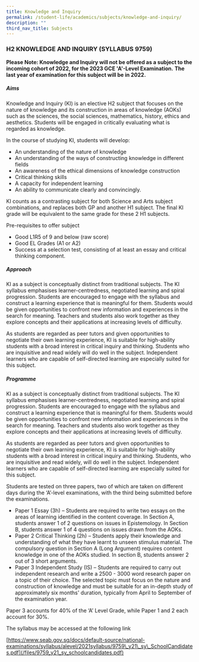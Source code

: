 ```yaml
---
title: Knowledge and Inquiry
permalink: /student-life/academics/subjects/knowledge-and-inquiry/
description: ""
third_nav_title: Subjects
---
```

### H2 KNOWLEDGE AND INQUIRY (SYLLABUS 9759)

**Please Note: Knowledge and Inquiry will not be offered as a subject to the incoming cohort of 2022, for the 2023 GCE 'A'-Level Examination.**&nbsp;**The last year of examination for this subject will be in 2022.**

##### Aims

  

Knowledge and Inquiry (KI) is an elective H2 subject that focuses on the nature of knowledge and its construction in areas of knowledge (AOKs) such as the sciences, the social sciences, mathematics, history, ethics and aesthetics. Students will be engaged in critically evaluating what is regarded as knowledge.

  

In the course of studying KI, students will develop:

*   An understanding of the nature of knowledge
*   An understanding of the ways of constructing knowledge in different fields
*   An awareness of the ethical dimensions of knowledge construction
*   Critical thinking skills
*   A capacity for independent learning
*   An ability to communicate clearly and convincingly.

  

KI counts as a contrasting subject for both Science and Arts subject combinations, and replaces both GP and another H1 subject. The final KI grade will be equivalent to the same grade for these 2 H1 subjects.

  

Pre-requisites to offer subject

*   Good L1R5 of 9 and below (raw score)
*   Good EL Grades (A1 or A2)
*   Success at a selection test, consisting of at least an essay and critical thinking component.

  

##### Approach

  

KI as a subject is conceptually distinct from traditional subjects. The KI syllabus emphasises learner-centredness, negotiated learning and spiral progression. Students are encouraged to engage with the syllabus and construct a learning experience that is meaningful for them. Students would be given opportunities to confront new information and experiences in the search for meaning. Teachers and students also work together as they explore concepts and their applications at increasing levels of difficulty.

  

As students are regarded as peer tutors and given opportunities to negotiate their own learning experience, KI is suitable for high-ability students with a broad interest in critical inquiry and thinking. Students who are inquisitive and read widely will do well in the subject. Independent learners who are capable of self-directed learning are especially suited for this subject.

  

##### Programme

  

KI as a subject is conceptually distinct from traditional subjects. The KI syllabus emphasises learner-centredness, negotiated learning and spiral progression. Students are encouraged to engage with the syllabus and construct a learning experience that is meaningful for them. Students would be given opportunities to confront new information and experiences in the search for meaning. Teachers and students also work together as they explore concepts and their applications at increasing levels of difficulty.

  

As students are regarded as peer tutors and given opportunities to negotiate their own learning experience, KI is suitable for high-ability students with a broad interest in critical inquiry and thinking. Students, who are inquisitive and read widely, will do well in the subject. Independent learners who are capable of self-directed learning are especially suited for this subject.

  

Students are tested on three papers, two of which are taken on different days during the ‘A’-level examinations, with the third being submitted before the examinations.

*   Paper 1 Essay (3h) – Students are required to write two essays on the areas of learning identified in the content coverage. In Section A, students answer 1 of 2 questions on issues in Epistemology. In Section B, students answer 1 of 4 questions on issues drawn from the AOKs.
*   Paper 2 Critical Thinking (2h) – Students apply their knowledge and understanding of what they have learnt to unseen stimulus material. The compulsory question in Section A (Long Argument) requires content knowledge in one of the AOKs studied. In section B, students answer 2 out of 3 short arguments.
*   Paper 3 Independent Study (IS) – Students are required to carry out independent research and write a 2500 - 3000 word research paper on a topic of their choice. The selected topic must focus on the nature and construction of knowledge and must be suitable for an in-depth study of approximately six months' duration, typically from April to September of the examination year.

  

Paper 3 accounts for 40% of the ‘A’ Level Grade, while Paper 1 and 2 each account for 30%.

  

The syllabus may be accessed at the following link

[https://www.seab.gov.sg/docs/default-source/national-examinations/syllabus/alevel/2021syllabus/9759\_y21\_sy\_SchoolCandidates.pdf](/files/9759_y21_sy_schoolcandidates.pdf)